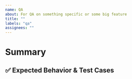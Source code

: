 ```yaml
---
name: QA
about: For QA on something specific or some big feature
title: ""
labels: "qa"
assignees: ""
---
```


# Summary

<!-- Short summary of what to test here. -->

## ✅ Expected Behavior & Test Cases

<!-- Describe the expected behavior and the use cases to test. -->
